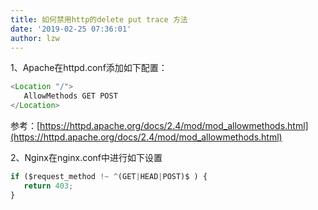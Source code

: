 ```yaml
---
title: 如何禁用http的delete put trace 方法
date: '2019-02-25 07:36:01'
author: lzw
---
```


1、Apache在httpd.conf添加如下配置：

```js
<Location "/">
   AllowMethods GET POST
</Location>
```

参考：[https://httpd.apache.org/docs/2.4/mod/mod_allowmethods.html](https://httpd.apache.org/docs/2.4/mod/mod_allowmethods.html)

2、Nginx在nginx.conf中进行如下设置

```js
if ($request_method !~ ^(GET|HEAD|POST)$ ) {
   return 403;
}
```
